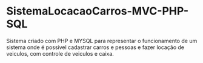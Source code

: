 # SistemaLocacaoCarros-MVC-PHP-SQL

Sistema criado com PHP e MYSQL para representar o funcionamento de um sistema onde é possivel cadastrar carros e pessoas e fazer locação de veiculos, com controle de veiculos e caixa.